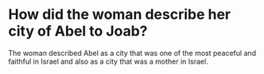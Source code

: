 # How did the woman describe her city of Abel to Joab?

The woman described Abel as a city that was one of the most peaceful and faithful in Israel and also as a city that was a mother in Israel.
